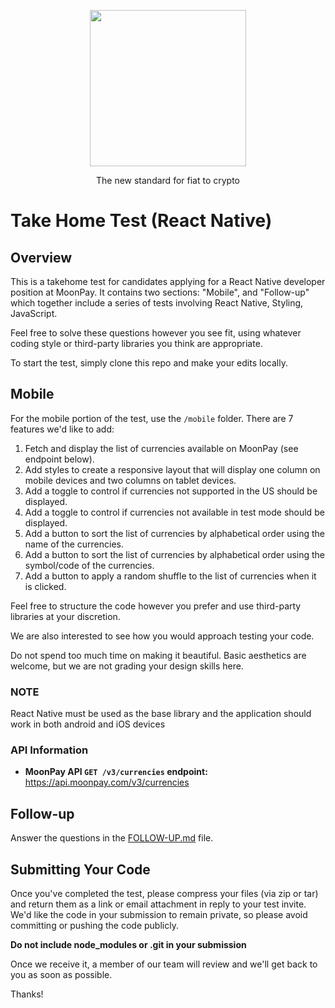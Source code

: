 <div align="center">
  <p>
    <img src="assets/logo_black.svg" width="250" />
  </p>
  <p>
    The new standard for fiat to crypto
  </p>
</div>

# Take Home Test (React Native)

## Overview

This is a takehome test for candidates applying for a React Native developer
position at MoonPay. It contains two sections: "Mobile", and "Follow-up" which
together include a series of tests involving React Native, Styling, JavaScript.

Feel free to solve these questions however you see fit, using whatever coding
style or third-party libraries you think are appropriate.

To start the test, simply clone this repo and make your edits locally.

## Mobile

For the mobile portion of the test, use the `/mobile` folder. There are 7 features we'd like to add:

1. Fetch and display the list of currencies available on MoonPay (see endpoint below).
2. Add styles to create a responsive layout that will display one column on mobile
   devices and two columns on tablet devices.
3. Add a toggle to control if currencies not supported in the US should be displayed.
4. Add a toggle to control if currencies not available in test mode should be displayed.
5. Add a button to sort the list of currencies by alphabetical order using the name of the currencies.
6. Add a button to sort the list of currencies by alphabetical order using the symbol/code of the currencies.
7. Add a button to apply a random shuffle to the list of currencies when it is clicked.

Feel free to structure the code however you prefer and use third-party libraries at your discretion.

We are also interested to see how you would approach testing your code.

Do not spend too much time on making it beautiful. Basic aesthetics are welcome, but we are not
grading your design skills here.

### NOTE

React Native must be used as the base library and the application should work in both android and iOS devices

### API Information

- **MoonPay API `GET /v3/currencies` endpoint:** https://api.moonpay.com/v3/currencies

## Follow-up

Answer the questions in the [FOLLOW-UP.md](./FOLLOW-UP.md) file.

## Submitting Your Code

Once you've completed the test, please compress your files (via zip or tar) and
return them as a link or email attachment in reply to your test invite. We'd like the
code in your submission to remain private, so please avoid committing or pushing
the code publicly.

**Do not include node_modules or .git in your submission**

Once we receive it, a member of our team will review and we'll get back to you
as soon as possible.

Thanks!
